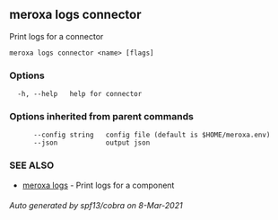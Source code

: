 ## meroxa logs connector

Print logs for a connector

```
meroxa logs connector <name> [flags]
```

### Options

```
  -h, --help   help for connector
```

### Options inherited from parent commands

```
      --config string   config file (default is $HOME/meroxa.env)
      --json            output json
```

### SEE ALSO

* [meroxa logs](meroxa_logs.md)	 - Print logs for a component

###### Auto generated by spf13/cobra on 8-Mar-2021
